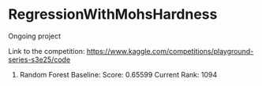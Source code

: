 # RegressionWithMohsHardness

Ongoing project

Link to the competition: https://www.kaggle.com/competitions/playground-series-s3e25/code

1. Random Forest Baseline:
Score: 0.65599
Current Rank: 1094
